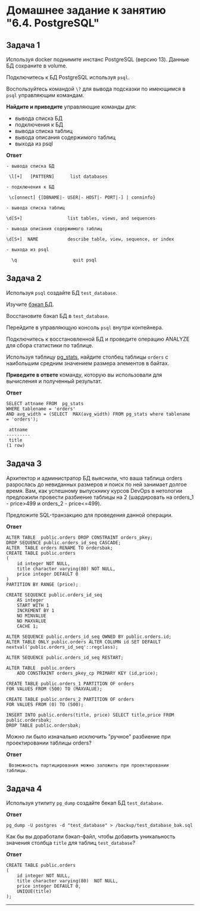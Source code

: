 # Домашнее задание к занятию "6.4. PostgreSQL"

## Задача 1

Используя docker поднимите инстанс PostgreSQL (версию 13). Данные БД сохраните в volume.

Подключитесь к БД PostgreSQL используя `psql`.

Воспользуйтесь командой `\?` для вывода подсказки по имеющимся в `psql` управляющим командам.

**Найдите и приведите** управляющие команды для:
- вывода списка БД
- подключения к БД
- вывода списка таблиц
- вывода описания содержимого таблиц
- выхода из psql

**Ответ**

```
- вывода списка БД

 \l[+]   [PATTERN]      list databases

- подключения к БД

 \c[onnect] {[DBNAME|- USER|- HOST|- PORT|-] | conninfo}

- вывода списка таблиц

\d[S+]                 list tables, views, and sequences

- вывода описания содержимого таблиц

\d[S+]  NAME           describe table, view, sequence, or index

- выхода из psql

  \q                     quit psql

```

## Задача 2

Используя `psql` создайте БД `test_database`.

Изучите [бэкап БД](https://github.com/netology-code/virt-homeworks/tree/master/06-db-04-postgresql/test_data).

Восстановите бэкап БД в `test_database`.

Перейдите в управляющую консоль `psql` внутри контейнера.

Подключитесь к восстановленной БД и проведите операцию ANALYZE для сбора статистики по таблице.

Используя таблицу [pg_stats](https://postgrespro.ru/docs/postgresql/12/view-pg-stats), найдите столбец таблицы `orders` 
с наибольшим средним значением размера элементов в байтах.

**Приведите в ответе** команду, которую вы использовали для вычисления и полученный результат.

**Ответ**

```
SELECT attname FROM  pg_stats 
WHERE tablename = 'orders' 
AND avg_width = (SELECT  MAX(avg_width) FROM pg_stats where tablename = 'orders');

 attname
---------
 title
(1 row)
```
## Задача 3

Архитектор и администратор БД выяснили, что ваша таблица orders разрослась до невиданных размеров и
поиск по ней занимает долгое время. Вам, как успешному выпускнику курсов DevOps в нетологии предложили
провести разбиение таблицы на 2 (шардировать на orders_1 - price>499 и orders_2 - price<=499).

Предложите SQL-транзакцию для проведения данной операции.

**Ответ**

```
ALTER TABLE  public.orders DROP CONSTRAINT orders_pkey;
DROP SEQUENCE public.orders_id_seq CASCADE;
ALTER  TABLE orders RENAME TO ordersbak;
CREATE TABLE public.orders 
(
    id integer NOT NULL,
    title character varying(80) NOT NULL,
    price integer DEFAULT 0
)
PARTITION BY RANGE (price);

CREATE SEQUENCE public.orders_id_seq
    AS integer
    START WITH 1
    INCREMENT BY 1
    NO MINVALUE
    NO MAXVALUE
    CACHE 1;

ALTER SEQUENCE public.orders_id_seq OWNED BY public.orders.id;
ALTER TABLE ONLY public.orders ALTER COLUMN id SET DEFAULT nextval('public.orders_id_seq'::regclass);

ALTER SEQUENCE public.orders_id_seq RESTART;

ALTER TABLE  public.orders
    ADD CONSTRAINT orders_pkey_cp PRIMARY KEY (id,price);
	
CREATE TABLE public.orders_1 PARTITION OF orders
FOR VALUES FROM (500) TO (MAXVALUE);	

CREATE TABLE public.orders_2 PARTITION OF orders
FOR VALUES FROM (0) TO (500);

INSERT INTO public.orders(title, price) SELECT title,price FROM public.ordersbak;
DROP TABLE public.ordersbak;
```

Можно ли было изначально исключить "ручное" разбиение при проектировании таблицы orders?

**Ответ**

```
 Возможность партицирования можно заложить при проектировании  таблицы.
```


## Задача 4

Используя утилиту `pg_dump` создайте бекап БД `test_database`.

**Ответ**

```
pg_dump -U postgres -d "test_database" > /backup/test_database_bak.sql
```

Как бы вы доработали бэкап-файл, чтобы добавить уникальность значения столбца `title` для таблиц `test_database`?

**Ответ**

```
CREATE TABLE public.orders 
(
    id integer NOT NULL,
    title character varying(80)  NOT NULL,
    price integer DEFAULT 0,
    UNIQUE(title)
);
```
---


